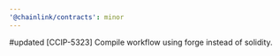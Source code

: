 ```yaml
---
'@chainlink/contracts': minor
---
```


#updated [CCIP-5323] Compile workflow using forge instead of solidity.
